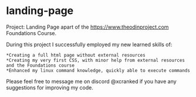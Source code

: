 # landing-page
Project: Landing Page apart of the https://www.theodinproject.com Foundations Course.


During this project I successfully employed my new learned skills of:

    *Creating a full html page without external resources
    *Creating my very first CSS, with minor help from external resources and the Foundations course
    *Enhanced my linux command knowledge, quickly able to execute commands

Please feel free to message me on discord @xcranked if you have any suggestions for improving my code.